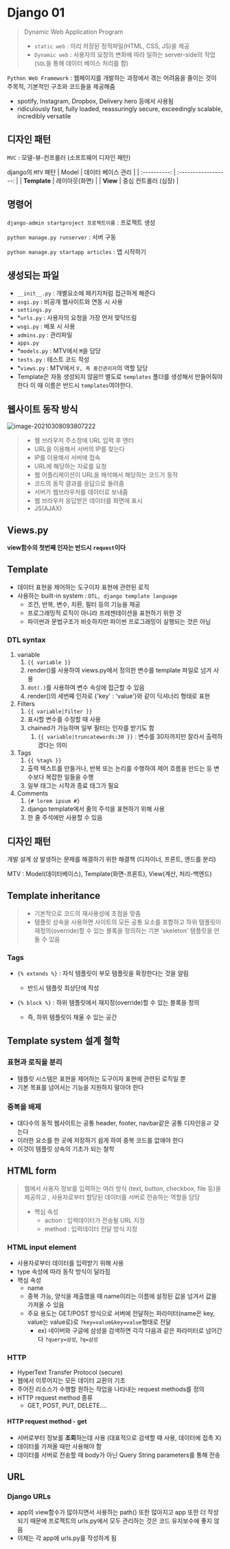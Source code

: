 # Django 01

> Dynamic Web Application Program
>
> - `static web` : 미리 저장된 정적파일(HTML, CSS, JS)을 제공
> - `Dynamic web` : 사용자의 요청의 변화에 따라 일하는 server-side의 작업 (`SQL`을 통해 데이터 베이스 처리를 함)
>
 `Python Web Framework` : 웹페이지를 개발하는 과정에서 겪는 어려움을 줄이는 것이 주목적, 기본적인 구조와 코드들을 제공해줌

 - spotify, Instagram, Dropbox, Delivery hero 등에서 사용됨
 - ridiculously fast, fully loaded, reassuringly secure, exceedingly scalable, incredibly versatile

## 디자인 패턴

`MVC` : 모델-뷰-컨프롤러 (소프트웨어 디자인 패턴)

django의 `MTV` 패턴
|    Model     |  데이터 베이스 관리  |
| :----------: | :------------------: |
| **Template** |    레이아웃(화면)    |
|   **View**   | 중심 컨트롤러 (심장) |



## 명령어

`django-admin startproject 프로젝트이름` : 프로젝트 생성

`python manage.py runserver` : 서버 구동 

`python manage.py startapp articles` : 앱 시작하기

## 생성되는 파일


- `__init__.py` : 개별요소에 패키지처럼 접근하게 해준다 
- `asgi.py` : 비공개 웹사이트와 연동 시 사용
- `settings.py`
- *`urls.py` : 사용자의 요청을 가장 먼저 맞닥뜨림 
- `wsgi.py` : 배포 시 사용
- `admins.py` : 관리파일
- `apps.py` 
- *`models.py` : MTV에서 `M`을 담당
- `tests.py` : 테스트 코드 작성
- *`views.py` : MTV에서 `V, 즉 중간관리자`의 역할 담당
- Template은 자동 생성되지 않음!!! 별도로 `templates` 폴더를 생성해서 만들어줘야 한다 이 때 이름은 반드시 `templates`여야한다.

## 웹사이트 동작 방식

![image-20210308093807222](C:\Users\leejo\AppData\Roaming\Typora\typora-user-images\image-20210308093807222.png)

> - 웹 브라우저 주소창에 URL 입력 후 엔터
> - URL을 이용해서 서버의 IP를 찾는다
> - IP를 이용해서 서버에 접속
> - URL에 해당하는 자료를 요청
> - 웹 어플리케이션이 URL을 해석해서 해당하는 코드가 동작
> - 코드의 동작 결과를 응답으로 돌려줌
> - 서버가 웹브라우저를 데이터로 보내줌
> - 웹 브라우저 응답받은 데이터를 화면에 표시 
> - JS(AJAX)

## Views.py

**view함수의 첫번째 인자는 반드시 `request`이다**



## Template

- 데이터 표현을 제어하는 도구이자 표현에 관련된 로직
- 사용하는 built-in system : `DTL, django template language`
  - 조건, 반복, 변수, 치환, 필터 등의 기능을 제공
  - 프로그래밍적 로직이 아니라 프레젠테이션을 표현하기 위한 것 
  - 파이썬과 문법구조가 비슷하지만 파이썬 프로그래밍이 실행되는 것은 아님 

### DTL syntax 

1. variable
   1. `{{ variable }}`
   2. render()를 사용하여 views.py에서 정의한 변수를 template 파일로 넘겨 사용
   3. `dot(.)`를 사용하여 변수 속성에 접근할 수 있음
   4. render()의 세번째 인자로 {'key' : 'value'}와 같이 딕셔너리 형태로  표현
2. Filters
   1. `{{ variable|filter }}`
   2. 표시할 변수를 수정할 때 사용
   3. chained가 가능하며 일부 필터는 인자를 받기도 함 
      1. `{{ variable|truncatewords:30 }}` : 변수를 30자까지만 잘라서 출력하겠다는 의미 
3. Tags
   1. `{{ %tag% }}`
   2. 출력 텍스트를 만들거나, 반복 또는 논리를 수행하여 제어 흐름을 만드는 등 변수보다 복잡한 일들을 수행
   3. 일부 태그는 시작과 종료 태그가 필요
4. Comments
   1. `{# lorem ipsum #}`
   2. django template에서 줄의 주석을 표현하기 위해 사용
   3. 한 줄 주석에만 사용할 수 있음

## 디자인 패턴 

개발 설계 상 발생하는 문제를 해결하기 위한 해결책 (디자이너, 프론트, 엔드를 분리)

MTV : Model(데이터베이스), Template(화면-프론트), View(계산, 처리-백엔드)



## Template inheritance

> - 기본적으로 코드의 재사용성에 초점을 맞춤
> - 템플릿 상속을 사용하면 사이트의 모든 공통 요소를 포함하고 하위 템플릿이 재정의(override)할 수 있는 블록을 정의하는 기본 'skeleton' 템플릿을 만들 수 있음

### Tags

- `{% extends %}` : 자식 템플릿이 부모 템플릿을 확장한다는 것을 알림

  - 반드시 템플릿 최상단에 작성

- `{% block %}` : 하위 템플릿에서 재지정(override)할 수 있는 블록을 정의

  - 즉, 하위 템플릿이 채울 수 있는 공간

  

## Template system 설계 철학

### 표현과 로직을 분리

- 템플릿 시스템은 표현을 제어하는 도구이자 표현에 관련된 로직일 뿐 
- 기본 목표를 넘어서는 기능을 지원하지 말아야 한다

### 중복을 배제

- 대다수의 동적 웹사이트는 공통 header, footer, navbar같은 공통 디자인응ㄹ 갖는다
- 이러한 요소를 한 곳에 저장하기 쉽게 하여 중복 코드를 없애야 한다
- 이것이 템플릿 상속의 기초가 되는 철학 



## HTML form

> 웹에서 사용자 정보를 입력하는 여러 방식 (text, button, checkbox, file 등)을 제공하고 , 사용자로부터 할당된 데이터를 서버로 전송하는 역할을 담당
>
> - 핵심 속성
>   - action : 입력데이터가 전송될 URL 지정
>   - method : 입력데이터 전달 방식 지정

### HTML input element

- 사용자로부터 데이터를 입력받기 위해 사용
- type 속성에 따라 동작 방식이 달라짐
- 핵심 속성
  - name
  - 중복 가능, 양식을 제출했을 때 name이라는 이름에 설정된 값을 넘겨서 값을 가져올 수 있음
  - 주요 용도는 GET/POST 방식으로 서버에 전달하는 파라미터(name은 key, value는 value로)로 `?key=value&key=value`형태로 전달 
    - ex) 네이버와 구글에 삼성을 검색하면 각각 다음과 같은 파라미터로 넘어간다 `?query=삼성`, `?q=삼성`

### HTTP

- HyperText Transfer Protocol (secure)
- 웹에서 이루어지는 모든 데이터 교환의 기초
- 주어진 리소스가 수행할 원하는 작업을 나타내는 request methods를 정의
- HTTP request method 종류
  - GET, POST, PUT, DELETE....

#### HTTP request method - get

- 서버로부터 정보를 **조회**하는데 사용 (대표적으로 검색할 때 사용, 데이터에 접촉 X)
- 데이터를 가져올 때만 사용해야 함
- 데이터를 서버로 전송할 때 body가 아닌 Query String parameters를 통해 전송

## URL

### Django URLs

- app의 view함수가 많아지면서 사용하는 path() 또한 많아지고 app 또한 더 작성되기 때문에 프로젝트의 urls.py에서 모두 관리하는 것은 코드 유지보수에 좋지 않음
- 이제는 각 app에 urls.py를 작성하게 됨 